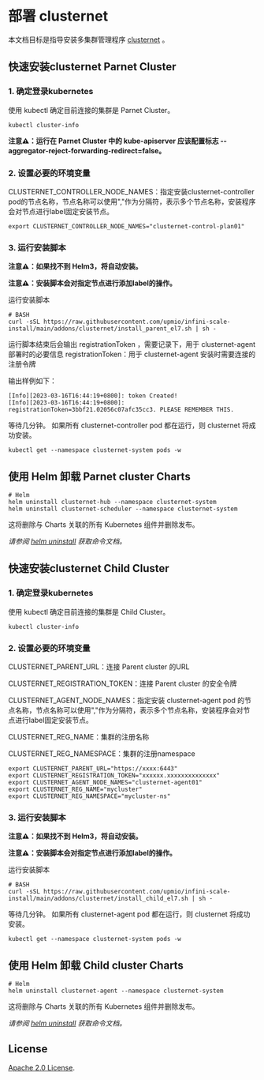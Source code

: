 # 部署 clusternet

本文档目标是指导安装多集群管理程序 [clusternet](https://github.com/clusternet/clusternet) 。

## 快速安装clusternet Parnet Cluster

### 1. 确定登录kubernetes 

使用 kubectl 确定目前连接的集群是 Parnet Cluster。

```console
kubectl cluster-info
```

**注意⚠️：运行在 Parnet Cluster 中的 kube-apiserver 应该配置标志 --aggregator-reject-forwarding-redirect=false。**

### 2. 设置必要的环境变量

CLUSTERNET_CONTROLLER_NODE_NAMES：指定安装clusternet-controller pod的节点名称，节点名称可以使用","作为分隔符，表示多个节点名称，安装程序会对节点进行label固定安装节点。

```console
export CLUSTERNET_CONTROLLER_NODE_NAMES="clusternet-control-plan01"
```

### 3. 运行安装脚本

**注意⚠️：如果找不到 Helm3，将自动安装。**

**注意⚠️：安装脚本会对指定节点进行添加label的操作。**

运行安装脚本
```console
# BASH
curl -sSL https://raw.githubusercontent.com/upmio/infini-scale-install/main/addons/clusternet/install_parent_el7.sh | sh -
```

运行脚本结束后会输出 registrationToken ，需要记录下，用于 clusternet-agent 部署时的必要信息
registrationToken：用于 clusternet-agent 安装时需要连接的注册令牌

输出样例如下：
```console
[Info][2023-03-16T16:44:19+0800]: token Created!
[Info][2023-03-16T16:44:19+0800]: registrationToken=3bbf21.02056c07afc35cc3. PLEASE REMEMBER THIS.
```

等待几分钟。 如果所有 clusternet-controller pod 都在运行，则 clusternet 将成功安装。

```console
kubectl get --namespace clusternet-system pods -w
```

## 使用 Helm 卸载 Parnet cluster Charts

```console
# Helm
helm uninstall clusternet-hub --namespace clusternet-system
helm uninstall clusternet-scheduler --namespace clusternet-system
```

这将删除与 Charts 关联的所有 Kubernetes 组件并删除发布。

_请参阅 [helm uninstall](https://helm.sh/docs/helm/helm_uninstall/) 获取命令文档。_

## 快速安装clusternet Child Cluster

### 1. 确定登录kubernetes

使用 kubectl 确定目前连接的集群是 Child Cluster。

```console
kubectl cluster-info
```

### 2. 设置必要的环境变量

CLUSTERNET_PARENT_URL：连接 Parent cluster 的URL

CLUSTERNET_REGISTRATION_TOKEN：连接 Parent cluster 的安全令牌

CLUSTERNET_AGENT_NODE_NAMES：指定安装 clusternet-agent pod 的节点名称，节点名称可以使用","作为分隔符，表示多个节点名称，安装程序会对节点进行label固定安装节点。

CLUSTERNET_REG_NAME：集群的注册名称

CLUSTERNET_REG_NAMESPACE：集群的注册namespace

```console
export CLUSTERNET_PARENT_URL="https://xxxx:6443"
export CLUSTERNET_REGISTRATION_TOKEN="xxxxxx.xxxxxxxxxxxxxx"
export CLUSTERNET_AGENT_NODE_NAMES="clusternet-agent01"
export CLUSTERNET_REG_NAME="mycluster"
export CLUSTERNET_REG_NAMESPACE="mycluster-ns"
```

### 3. 运行安装脚本

**注意⚠️：如果找不到 Helm3，将自动安装。**

**注意⚠️：安装脚本会对指定节点进行添加label的操作。**

运行安装脚本
```console
# BASH
curl -sSL https://raw.githubusercontent.com/upmio/infini-scale-install/main/addons/clusternet/install_child_el7.sh | sh -
```

等待几分钟。 如果所有 clusternet-agent pod 都在运行，则 clusternet 将成功安装。

```console
kubectl get --namespace clusternet-system pods -w
```

## 使用 Helm 卸载 Child cluster Charts

```console
# Helm
helm uninstall clusternet-agent --namespace clusternet-system
```

这将删除与 Charts 关联的所有 Kubernetes 组件并删除发布。

_请参阅 [helm uninstall](https://helm.sh/docs/helm/helm_uninstall/) 获取命令文档。_

## License

<!-- Keep full URL links to repo files because this README syncs from main to gh-pages.  -->
[Apache 2.0 License](https://raw.githubusercontent.com/upmio/infini-scale-install/main/LICENSE).
